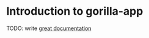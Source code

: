 # Introduction to gorilla-app

TODO: write [great documentation](http://jacobian.org/writing/what-to-write/)
